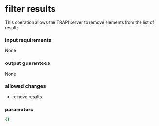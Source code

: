 # filter results

This operation allows the TRAPI server to remove elements from the list of results.

### input requirements

None

### output guarantees

None

### allowed changes

- remove results

### parameters

```yaml
{}
```

